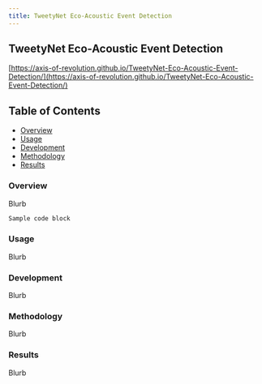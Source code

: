 ```yaml
---
title: TweetyNet Eco-Acoustic Event Detection
---
```

## TweetyNet Eco-Acoustic Event Detection

[https://axis-of-revolution.github.io/TweetyNet-Eco-Acoustic-Event-Detection/](https://axis-of-revolution.github.io/TweetyNet-Eco-Acoustic-Event-Detection/)

<!-- TABLE OF CONTENTS -->
## Table of Contents

* [Overview](#overview)
* [Usage](#usage)
* [Development](#development)
* [Methodology](#methodology)
* [Results](#results)

### Overview

Blurb  
```markdown
Sample code block
```

### Usage

Blurb

### Development

Blurb

### Methodology

Blurb

### Results

Blurb
